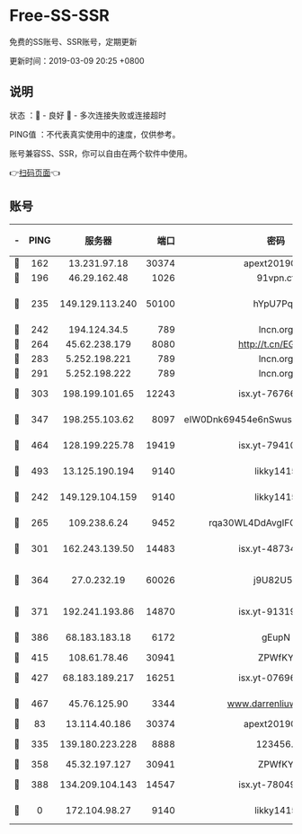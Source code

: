 # Free-SS-SSR

免费的SS账号、SSR账号，定期更新

更新时间：2019-03-09 20:25 +0800

## 说明

状态     ：🙂 - 良好 🙁 - 多次连接失败或连接超时

PING值   ：不代表真实使用中的速度，仅供参考。

账号兼容SS、SSR，你可以自由在两个软件中使用。

👉[扫码页面](https://liesauer.github.io/Free-SS-SSR/)👈

## 账号

|-|PING|服务器|端口|密码|加密方式|区域|
|:----:|:----:|:-----:|-----:|:----:|:----:|:----:|
|🙂|162|13.231.97.18|30374|apext2019006|chacha20|JP|
|🙂|196|46.29.162.48|1026|91vpn.cf|rc4-md5|RU|
|🙂|235|149.129.113.240|50100|hYpU7PqP|chacha20-ietf-poly1305|CN|
|🙂|242|194.124.34.5|789|lncn.org|rc4|JP|
|🙂|264|45.62.238.179|8080|http://t.cn/EGJIyrl|rc4-md5|CA|
|🙂|283|5.252.198.221|789|lncn.org|rc4|JP|
|🙂|291|5.252.198.222|789|lncn.org|rc4|JP|
|🙂|303|198.199.101.65|12243|isx.yt-76766830|aes-256-cfb|US|
|🙂|347|198.255.103.62|8097|eIW0Dnk69454e6nSwuspv9DmS201tQ0D|aes-256-cfb|US|
|🙂|464|128.199.225.78|19419|isx.yt-79410902|aes-256-cfb|SG|
|🙂|493|13.125.190.194|9140|likky1415|aes-256-cfb|KR|
|🙂|242|149.129.104.159|9140|likky1415|aes-256-cfb|HK|
|🙂|265|109.238.6.24|9452|rqa30WL4DdAvgIFG6Fs3znzTa|aes-256-cfb|FR|
|🙂|301|162.243.139.50|14483|isx.yt-48734916|aes-256-cfb|US|
|🙂|364|27.0.232.19|60026|j9U82U53|xchacha20-ietf-poly1305|HK|
|🙂|371|192.241.193.86|14870|isx.yt-91319838|aes-256-cfb|US|
|🙂|386|68.183.183.18|6172|gEupN|aes-256-cfb|SG|
|🙂|415|108.61.78.46|30941|ZPWfKY|rc4-md5|US|
|🙂|427|68.183.189.217|16251|isx.yt-07696164|aes-256-cfb|SG|
|🙂|467|45.76.125.90|3344|www.darrenliuwei.com|aes-256-cfb|AU|
|🙁|83|13.114.40.186|30374|apext2019006|chacha20|JP|
|🙁|335|139.180.223.228|8888|123456..|aes-256-cfb|JP|
|🙁|358|45.32.197.127|30941|ZPWfKY|rc4-md5|US|
|🙁|388|134.209.104.143|14547|isx.yt-78049863|aes-256-cfb|SG|
|🙁|0|172.104.98.27|9140|likky1415|aes-256-cfb|JP|
